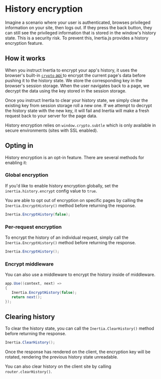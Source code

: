 # History encryption

Imagine a scenario where your user is authenticated, browses privileged information on your site, then logs out. If they press the back button, they can still see the privileged information that is stored in the window's history state. This is a security risk. To prevent this, Inertia.js provides a history encryption feature.

## How it works

When you instruct Inertia to encrypt your app's history, it uses the browser's built-in [`crypto` api ](https://developer.mozilla.org/en-US/docs/Web/API/Crypto)to encrypt the current page's data before pushing it to the history state. We store the corresponding key in the browser's session storage. When the user navigates back to a page, we decrypt the data using the key stored in the session storage.

Once you instruct Inertia to clear your history state, we simply clear the existing key from session storage roll a new one. If we attempt to decrypt the history state with the new key, it will fail and Inertia will make a fresh request back to your server for the page data.

History encryption relies on `window.crypto.subtle` which is only available in secure environments (sites with SSL enabled).

## Opting in

History encryption is an opt-in feature. There are several methods for enabling it:

### Global encryption

If you'd like to enable history encryption globally, set the `inertia.history.encrypt` config value to `true`.

You are able to opt out of encryption on specific pages by calling the `Inertia.EncryptHistory()` method before returning the response.

```csharp
Inertia.EncryptHistory(false);
```

### Per-request encryption

To encrypt the history of an individual request, simply call the `Inertia.EncryptHistory()` method before returning the response.

```csharp
Inertia.EncryptHistory();
```

<!-- TODO: Add encrypt middleware for a group of routes -->

### Encrypt middleware

You can also use a middleware to encrypt the history inside of middleware.

```csharp
app.Use((context, next) =>
{
   Inertia.EncryptHistory(false);
   return next();
});
```

<!-- To encrypt a group of routes, you may use InertiaCore's included `EncryptHistoryMiddleware`.

```csharp
app.MapGet("/", () => "Hello World!")
   .UseMiddleware<EncryptHistoryMiddleware>();

// Or using endpoint metadata
app.MapGet("/", [EncryptHistory] () => "Hello World!");
```  -->

## Clearing history

To clear the history state, you can call the `Inertia.ClearHistory()` method before returning the response.

```csharp
Inertia.ClearHistory();
```

Once the response has rendered on the client, the encryption key will be rotated, rendering the previous history state unreadable.

You can also clear history on the client site by calling `router.clearHistory()`.
